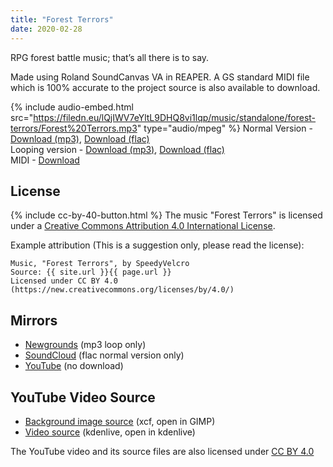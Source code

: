 ```yaml
---
title: "Forest Terrors"
date: 2020-02-28
---
```

RPG forest battle music; that’s all there is to say.

Made using Roland SoundCanvas VA in REAPER. A GS standard MIDI file which is 100% accurate to the project source is also available to download.

{% include audio-embed.html src="https://filedn.eu/lQjIWV7eYltL9DHQ8vi1lqp/music/standalone/forest-terrors/Forest%20Terrors.mp3" type="audio/mpeg" %}
Normal Version -
[Download (mp3)](https://filedn.eu/lQjIWV7eYltL9DHQ8vi1lqp/music/standalone/forest-terrors/Forest%20Terrors.mp3),
[Download (flac)](https://filedn.eu/lQjIWV7eYltL9DHQ8vi1lqp/music/standalone/forest-terrors/Forest%20Terrors.flac)\
Looping version -
[Download (mp3)](https://filedn.eu/lQjIWV7eYltL9DHQ8vi1lqp/music/standalone/forest-terrors/Forest%20Terrors%20loop.mp3),
[Download (flac)](https://filedn.eu/lQjIWV7eYltL9DHQ8vi1lqp/music/standalone/forest-terrors/Forest%20Terrors%20loop.mp3)\
MIDI -
[Download](https://filedn.eu/lQjIWV7eYltL9DHQ8vi1lqp/music/standalone/forest-terrors/Forest%20Terrors.mid)

## License
{% include cc-by-40-button.html %}
The music "Forest Terrors" is licensed under a [Creative Commons Attribution 4.0 International License](http://creativecommons.org/licenses/by/4.0/).

Example attribution (This is a suggestion only, please read the license):
```
Music, "Forest Terrors", by SpeedyVelcro
Source: {{ site.url }}{{ page.url }}
Licensed under CC BY 4.0 (https://new.creativecommons.org/licenses/by/4.0/)
```

## Mirrors
- [Newgrounds](https://www.newgrounds.com/audio/listen/914294) (mp3 loop only)
- [SoundCloud](https://soundcloud.com/swiftvector/forest-terrors) (flac normal version only)
- [YouTube](https://www.youtube.com/watch?v=ERgQpPIVoQY) (no download)

## YouTube Video Source
- [Background image source](https://filedn.eu/lQjIWV7eYltL9DHQ8vi1lqp/music/standalone/forest-terrors/forest-terrors-background.xcf) (xcf, open in GIMP)
- [Video source](https://filedn.eu/lQjIWV7eYltL9DHQ8vi1lqp/music/standalone/forest-terrors/forest-terrors.kdenlive) (kdenlive, open in kdenlive)

The YouTube video and its source files are also licensed under
[CC BY 4.0](https://new.creativecommons.org/licenses/by/4.0/)

